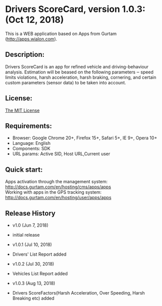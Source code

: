 # Drivers ScoreCard, version 1.0.3: (Oct 12, 2018)
This is a WEB application based on Apps from Gurtam (http://apps.wialon.com).

## Description:
Drivers ScoreCard is an app for refined vehicle and driving-behaviour analysis.
Estimation will be beased on the following parameters ‒ speed limits violations, harsh acceleration,
harsh braking, cornering, and certain custom parameters (sensor data) to be taken into account.

## License:
[The MIT License](../master/LICENSE-MIT)

## Requirements:
 * Browser: Google Chrome 20+, Firefox 15+, Safari 5+, IE 9+, Opera 10+
 * Language: English
 * Components: SDK
 * URL params: Active SID, Host URL,Current user

## Quick start:
Apps activation through the management system: http://docs.gurtam.com/en/hosting/cms/apps/apps  
Working with apps in the GPS tracking system: http://docs.gurtam.com/en/hosting/user/apps/apps

## Release History
 * v1.0 (Jun 7, 2018)  
- initial release

 * v1.0.1 (Jul 10, 2018)  
-  Drivers' List Report added

 * v1.0.2 (Jul 30, 2018)  
- Vehicles List Report added

 * v1.0.3 (Aug 13, 2018)  
- Drivers ScoreFactors(Harsh Acceleration, Over Speeding, Harsh Breaking etc) added
